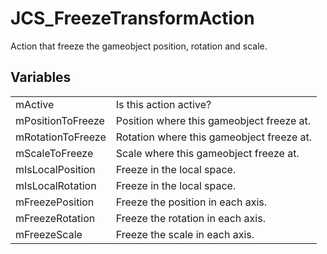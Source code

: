 # JCS_FreezeTransformAction

Action that freeze the gameobject position, rotation and scale.


## Variables

<table>
  <tr>
    <td>mActive</td>
    <td>Is this action active?</td>
  </tr>
  <tr>
    <td>mPositionToFreeze</td>
    <td>Position where this gameobject freeze at.</td>
  </tr>
  <tr>
    <td>mRotationToFreeze</td>
    <td>Rotation where this gameobject freeze at.</td>
  </tr>
  <tr>
    <td>mScaleToFreeze</td>
    <td>Scale where this gameobject freeze at.</td>
  </tr>
  <tr>
    <td>mIsLocalPosition</td>
    <td>Freeze in the local space.</td>
  </tr>
  <tr>
    <td>mIsLocalRotation</td>
    <td>Freeze in the local space.</td>
  </tr>
  <tr>
    <td>mFreezePosition</td>
    <td>Freeze the position in each axis.</td>
  </tr>
  <tr>
    <td>mFreezeRotation</td>
    <td>Freeze the rotation in each axis.</td>
  </tr>
  <tr>
    <td>mFreezeScale</td>
    <td>Freeze the scale in each axis.</td>
  </tr>
</table>
